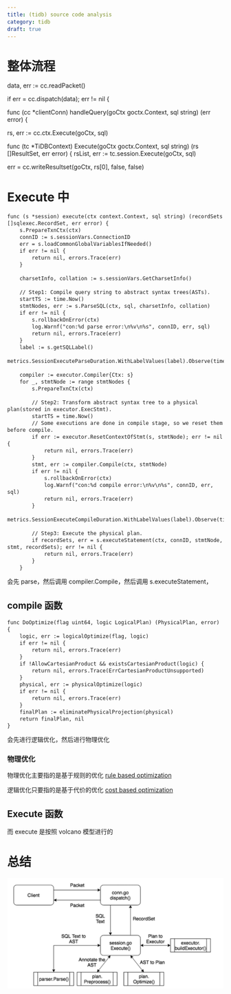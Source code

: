 ```yaml
---
title: (tidb) source code analysis
category: tidb
draft: true
---
```



# 整体流程

data, err := cc.readPacket()

if err = cc.dispatch(data); err != nil {

func (cc *clientConn) handleQuery(goCtx goctx.Context, sql string) (err error) {

rs, err := cc.ctx.Execute(goCtx, sql)

func (tc *TiDBContext) Execute(goCtx goctx.Context, sql string) (rs []ResultSet, err error) { rsList, err := tc.session.Execute(goCtx, sql)

err = cc.writeResultset(goCtx, rs[0], false, false)

# Execute 中

    func (s *session) execute(ctx context.Context, sql string) (recordSets []sqlexec.RecordSet, err error) {
    	s.PrepareTxnCtx(ctx)
    	connID := s.sessionVars.ConnectionID
    	err = s.loadCommonGlobalVariablesIfNeeded()
    	if err != nil {
    		return nil, errors.Trace(err)
    	}
    
    	charsetInfo, collation := s.sessionVars.GetCharsetInfo()
    
    	// Step1: Compile query string to abstract syntax trees(ASTs).
    	startTS := time.Now()
    	stmtNodes, err := s.ParseSQL(ctx, sql, charsetInfo, collation)
    	if err != nil {
    		s.rollbackOnError(ctx)
    		log.Warnf("con:%d parse error:\n%v\n%s", connID, err, sql)
    		return nil, errors.Trace(err)
    	}
    	label := s.getSQLLabel()
    	metrics.SessionExecuteParseDuration.WithLabelValues(label).Observe(time.Since(startTS).Seconds())
    
    	compiler := executor.Compiler{Ctx: s}
    	for _, stmtNode := range stmtNodes {
    		s.PrepareTxnCtx(ctx)
    
    		// Step2: Transform abstract syntax tree to a physical plan(stored in executor.ExecStmt).
    		startTS = time.Now()
    		// Some executions are done in compile stage, so we reset them before compile.
    		if err := executor.ResetContextOfStmt(s, stmtNode); err != nil {
    			return nil, errors.Trace(err)
    		}
    		stmt, err := compiler.Compile(ctx, stmtNode)
    		if err != nil {
    			s.rollbackOnError(ctx)
    			log.Warnf("con:%d compile error:\n%v\n%s", connID, err, sql)
    			return nil, errors.Trace(err)
    		}
    		metrics.SessionExecuteCompileDuration.WithLabelValues(label).Observe(time.Since(startTS).Seconds())
    
    		// Step3: Execute the physical plan.
    		if recordSets, err = s.executeStatement(ctx, connID, stmtNode, stmt, recordSets); err != nil {
    			return nil, errors.Trace(err)
    		}
    	}

会先 parse，然后调用 compiler.Compile，然后调用 s.executeStatement，

## compile 函数

    func DoOptimize(flag uint64, logic LogicalPlan) (PhysicalPlan, error) {
    	logic, err := logicalOptimize(flag, logic)
    	if err != nil {
    		return nil, errors.Trace(err)
    	}
    	if !AllowCartesianProduct && existsCartesianProduct(logic) {
    		return nil, errors.Trace(ErrCartesianProductUnsupported)
    	}
    	physical, err := physicalOptimize(logic)
    	if err != nil {
    		return nil, errors.Trace(err)
    	}
    	finalPlan := eliminatePhysicalProjection(physical)
    	return finalPlan, nil
    }

会先进行逻辑优化，然后进行物理优化

### 物理优化

物理优化主要指的是基于规则的优化 [rule based optimization](https://pingcap.com/blog-cn/tidb-source-code-reading-7/)

逻辑优化只要指的是基于代价的优化 [cost based optimization](https://pingcap.com/blog-cn/tidb-source-code-reading-8/)

## Execute 函数

而 execute 是按照 volcano 模型进行的

# 总结

![from tidb](/asserts/sql-life.png)
